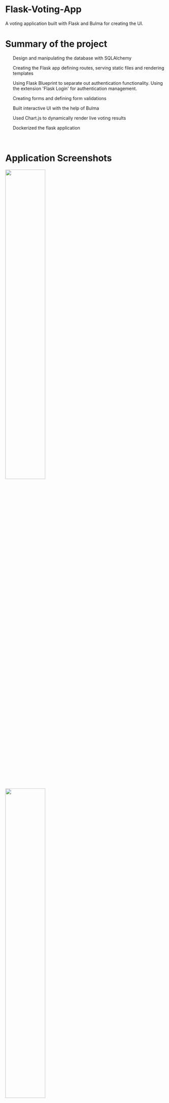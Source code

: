 # Flask-Voting-App
A voting application built with Flask and Bulma for creating the UI. 
<br>
<h1> Summary of the project </h1>
<ul>Design and manipulating the database with SQLAlchemy</ul>
<ul>Creating the Flask app defining routes, serving static files and rendering templates</ul>
<ul>Using Flask Blueprint to separate out authentication functionality. Using the extension 'Flask Login' for authentication management.</ul>
<ul>Creating forms and defining form validations</ul>
<ul>Built interactive UI with the help of Bulma</ul>
<ul>Used Chart.js to dynamically render live voting results</ul>
<ul>Dockerized the flask application</ul>
<br>
<h1>Application Screenshots</h1>

<p float="left">
  <img src="https://github.com/joicejoseph3198/Flask-Voting-App/blob/master/app/static/screenshots/Screenshot%202022-03-25%20at%2018-42-19%20Flask%20Vote%20App.png" width=50% height=50%>
  <img src="https://github.com/joicejoseph3198/Flask-Voting-App/blob/master/app/static/screenshots/Screenshot%202022-03-25%20at%2018-42-19%20Flask%20Vote%20App1.png" width=50% height=50%>
</p>


<img src="https://github.com/joicejoseph3198/Flask-Voting-App/blob/master/app/static/screenshots/Screenshot%202022-03-25%20at%2018-45-59%20Flask%20Vote%20App.png" width=50% height=50%>
<img src="https://github.com/joicejoseph3198/Flask-Voting-App/blob/master/app/static/screenshots/Screenshot%202022-03-25%20at%2018-50-00%20Flask%20Vote%20App.png" width=50% height=50%>
<img src="https://github.com/joicejoseph3198/Flask-Voting-App/blob/master/app/static/screenshots/Screenshot%202022-03-25%20at%2018-54-49%20Flask%20Vote%20App.png" width=50% height=50%>
<img src="https://github.com/joicejoseph3198/Flask-Voting-App/blob/master/app/static/screenshots/Screenshot%202022-03-25%20at%2018-55-27%20Flask%20Vote%20App.png" width=50% height=50%>
<img src="https://github.com/joicejoseph3198/Flask-Voting-App/blob/master/app/static/screenshots/Screenshot%202022-03-25%20at%2018-56-01%20Flask%20Vote%20App.png" width=50% height=50%>
